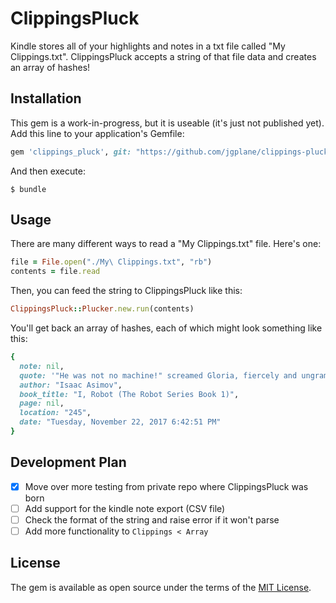 # ClippingsPluck

Kindle stores all of your highlights and notes in a txt file called "My Clippings.txt". ClippingsPluck accepts a string of that file data and creates an array of hashes!

## Installation

This gem is a work-in-progress, but it is useable (it's just not published yet). Add this line to your application's Gemfile:

```ruby
gem 'clippings_pluck', git: "https://github.com/jgplane/clippings-pluck.git", ref: '65499e1'
```

And then execute:

    $ bundle

## Usage

There are many different ways to read a "My Clippings.txt" file. Here's one:

```ruby
file = File.open("./My\ Clippings.txt", "rb")
contents = file.read
```

Then, you can feed the string to ClippingsPluck like this:

```ruby
ClippingsPluck::Plucker.new.run(contents)
```

You'll get back an array of hashes, each of which might look something like this:

```ruby
{
  note: nil, 
  quote: '"He was not no machine!" screamed Gloria, fiercely and ungrammatically.', 
  author: "Isaac Asimov", 
  book_title: "I, Robot (The Robot Series Book 1)", 
  page: nil, 
  location: "245", 
  date: "Tuesday, November 22, 2017 6:42:51 PM"
}
```

## Development Plan

- [X] Move over more testing from private repo where ClippingsPluck was born
- [ ] Add support for the kindle note export (CSV file)
- [ ] Check the format of the string and raise error if it won't parse
- [ ] Add more functionality to `Clippings < Array`

## License

The gem is available as open source under the terms of the [MIT License](http://opensource.org/licenses/MIT).

